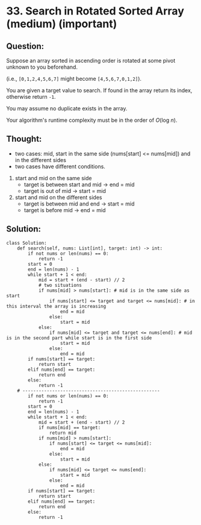 # 33. Search in Rotated Sorted Array \(medium\) \(important\)

## Question:

Suppose an array sorted in ascending order is rotated at some pivot unknown to you beforehand.

\(i.e., `[0,1,2,4,5,6,7]` might become `[4,5,6,7,0,1,2]`\).

You are given a target value to search. If found in the array return its index, otherwise return `-1`.

You may assume no duplicate exists in the array.

Your algorithm's runtime complexity must be in the order of _O_\(log _n_\).

## Thought:

* two cases: mid, start in the same side  \(nums\[start\] &lt;= nums\[mid\]\) and in the different sides
* two cases have different conditions.

1. start and mid on the same side
   * target is between start and mid -&gt; end = mid
   * target is out of mid -&gt; start = mid
2. start and mid on the different sides
   * target is between mid and end -&gt; start = mid
   * target is before mid -&gt; end = mid

## Solution:

```text
class Solution:
    def search(self, nums: List[int], target: int) -> int:
        if not nums or len(nums) == 0:
            return -1
        start = 0
        end = len(nums) - 1
        while start + 1 < end:
            mid = start + (end - start) // 2
            # two situations
            if nums[mid] > nums[start]: # mid is in the same side as start
                if nums[start] <= target and target <= nums[mid]: # in this interval the array is increasing
                    end = mid
                else:
                    start = mid
            else:
                if nums[mid] <= target and target <= nums[end]: # mid is in the second part while start is in the first side
                    start = mid
                else:
                    end = mid
        if nums[start] == target:
            return start
        elif nums[end] == target:
            return end
        else:
            return -1
    # ---------------------------------------------------
        if not nums or len(nums) == 0:
            return -1
        start = 0
        end = len(nums) - 1
        while start + 1 < end:
            mid = start + (end - start) // 2
            if nums[mid] == target:
                return mid
            if nums[mid] > nums[start]:
                if nums[start] <= target <= nums[mid]:
                    end = mid
                else:
                    start = mid
            else:
                if nums[mid] <= target <= nums[end]:
                    start = mid
                else:
                    end = mid
        if nums[start] == target:
            return start
        elif nums[end] == target:
            return end
        else:
            return -1
        
```

